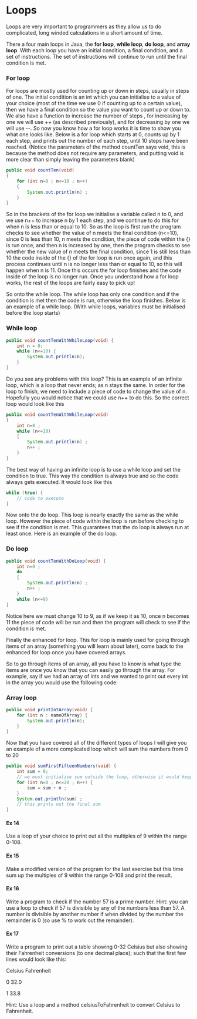 Loops
===

Loops are very important to programmers as they allow us to do complicated, long winded calculations in a short amount of time.

There a four main loops in Java, the **for loop**, **while loop**, **do loop**, and **array loop**.  With each loop you have an initial condition, a final condition, and a set of instructions.  The set of instructions will continue to run until the final condition is met.

### For loop

For loops are mostly used for counting up or down in steps, usually in steps of one.  The initial condition is an int which you can initialise to a value of your choice (most of the time we use 0 if counting up to a certain value), then we have a final condition so the value you want to count up or down to.  We also have a function to increase the number of steps , for increasing by one we will use ++ (as described previously), and for decreasing by one we will use --.  So now you know how a for loop works it is time to show you what one looks like.  Below is a for loop which starts at 0, counts up by 1 each step, and prints out the number of each step, until 10 steps have been reached.  (Notice the parameters of the method countTen says void, this is because the method does not require any parameters, and putting void is more clear than simply leaving the parameters blank)

```java
public void countTen(void)
{
	for (int n=0 ; n<=10 ; n++)
	{
		System.out.println(n) ;
	}
}
```

So in the brackets of the for loop we initialise a variable called n to 0, and we use n++ to increase n by 1 each step, and we continue to do this for when n is less than or equal to 10.  So as the loop is first run the program checks to see whether the value of n meets the final condition (n<=10), since 0 is less than 10, n meets the condition, the piece of code within the {} is run once, and then n is increased by one, then the program checks to see whether the new value of n meets the final condition, since 1 is still less than 10 the code inside of the {} of the for loop is run once again, and this process continues until n is no longer less than or equal to 10, so this will happen when n is 11.  Once this occurs the for loop finishes and the code inside of the loop is no longer run.  Once you understand how a for loop works, the rest of the loops are fairly easy to pick up!

So onto the while loop.  The while loop has only one condition and if the condition is met then the code is run, otherwise the loop finishes.  Below is an example of a while loop. (With while loops, variables must be initialised before the loop starts)
 
### While loop
 
```java
public void countTenWithWhileLoop(void) {
	int n = 0;
	while (n<=10) {
		System.out.println(n);
	}
}
```

Do you see any problems with this loop?  This is an example of an infinite loop, which is a loop that never ends; as n stays the same.  In order for the loop to finish, we need to include a piece of code to change the value of n.  Hopefully you would notice that we could use n++ to do this.  So the correct loop would look like this

```java
public void countTenWithWhileLoop(void)
{
	int n=0 ;
	while (n<=10)
	{
		System.out.println(n) ;
		n++ ;
	}
}
```

The best way of having an infinite loop is to use a while loop and set the condition to true. This way the condition is always true and so the code always gets executed.  It would look like this

```java
while (true) {
	// code to execute
}
```

Now onto the do loop.  This loop is nearly exactly the same as the while loop.  However the piece of code within the loop is run before checking to see if the condition is met.  This guarantees that the do loop is always run at least once.  Here is an example of the do loop.

### Do loop

```java
public void countTenWithDoLoop(void) {
	int n=0 ;
	do
	{
		System.out.println(n) ;
		n++ ;
	}
	while (n<=9)
}
```

Notice here we must change 10 to 9, as if we keep it as 10, once n becomes 11 the piece of code will be run and then the program will check to see if the condition is met.

Finally the enhanced for loop.  This for loop is mainly used for going through items of an array (something you will learn about later), come back to the enhanced for loop once you have covered arrays.

So to go through items of an array, all you have to know is what type the items are once you know that you can easily go through the array.  For example, say if we had an array of ints and we wanted to print out every int in the array you would use the following code:

### Array loop

```java
public void printIntArray(void) {
	for (int n : nameOfArray) {
		System.out.println(n);
	}
}
```

Now that you have covered all of the different types of loops I will give you an example of a more complicated loop which will sum the numbers from 0 to 20

```java
public void sumFirstFifteenNumbers(void) {
	int sum = 0;
	// we must initialise sum outside the loop, otherwise it would keep getting initialised to 0 each time the loop runs
	for (int n=0 ; n<=20 ; n++) {
		sum = sum + n ;
	}
	System.out.println(sum) ;
	// this prints out the final sum
}
```

#### Ex 14
Use a loop of your choice to print out all the multiples of 9 within the range 0-108.

#### Ex 15
Make a modified version of the program for the last exercise but this time sum up the multiples of 9 within the range 0-108 and print the result.

#### Ex 16
Write a program to check if the number 57 is a prime number.
Hint: you can use a loop to check if 57 is divisible by any of the numbers less than 57.  A number is divisible by another number if when divided by the number the remainder is 0 (so use % to work out the remainder).

#### Ex 17
Write a program to print out a table showing 0-32 Celsius but also showing their Fahrenheit conversions (to one decimal place); such that the first few lines would look like this:

Celsius	Fahrenheit

0		32.0

1		33.8

Hint: Use a loop and a method celsiusToFahrenheit to convert Celsius to Fahrenheit.
